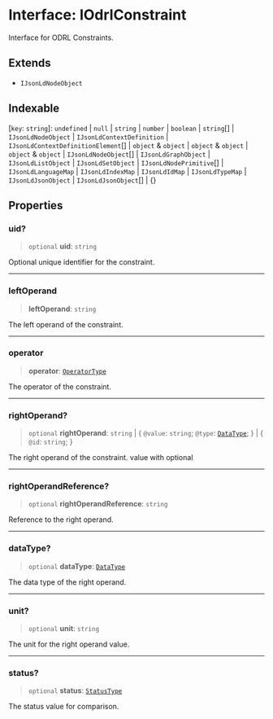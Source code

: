 # Interface: IOdrlConstraint

Interface for ODRL Constraints.

## Extends

- `IJsonLdNodeObject`

## Indexable

\[`key`: `string`\]: `undefined` \| `null` \| `string` \| `number` \| `boolean` \| `string`[] \| `IJsonLdNodeObject` \| `IJsonLdContextDefinition` \| `IJsonLdContextDefinitionElement`[] \| `object` & `object` \| `object` & `object` \| `object` & `object` \| `IJsonLdNodeObject`[] \| `IJsonLdGraphObject` \| `IJsonLdListObject` \| `IJsonLdSetObject` \| `IJsonLdNodePrimitive`[] \| `IJsonLdLanguageMap` \| `IJsonLdIndexMap` \| `IJsonLdIdMap` \| `IJsonLdTypeMap` \| `IJsonLdJsonObject` \| `IJsonLdJsonObject`[] \| \{\}

## Properties

### uid?

> `optional` **uid**: `string`

Optional unique identifier for the constraint.

***

### leftOperand

> **leftOperand**: `string`

The left operand of the constraint.

***

### operator

> **operator**: [`OperatorType`](../type-aliases/OperatorType.md)

The operator of the constraint.

***

### rightOperand?

> `optional` **rightOperand**: `string` \| \{ `@value`: `string`; `@type`: [`DataType`](../type-aliases/DataType.md); \} \| \{ `@id`: `string`; \}

The right operand of the constraint.
value with optional

***

### rightOperandReference?

> `optional` **rightOperandReference**: `string`

Reference to the right operand.

***

### dataType?

> `optional` **dataType**: [`DataType`](../type-aliases/DataType.md)

The data type of the right operand.

***

### unit?

> `optional` **unit**: `string`

The unit for the right operand value.

***

### status?

> `optional` **status**: [`StatusType`](../type-aliases/StatusType.md)

The status value for comparison.
